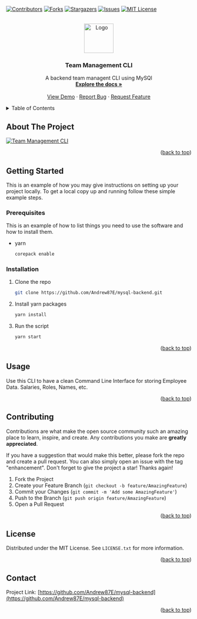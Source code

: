 <a name="readme-top"></a>

[![Contributors][contributors-shield]][contributors-url]
[![Forks][forks-shield]][forks-url]
[![Stargazers][stars-shield]][stars-url]
[![Issues][issues-shield]][issues-url]
[![MIT License][license-shield]][license-url]

<!-- PROJECT LOGO -->
<br />
<div align="center">
  <a href="https://github.com/Andrew87E/mysql-backend">
    <img src="images/logo.png" alt="Logo" width="80" height="80">
  </a>

<h3 align="center">Team Management CLI</h3>

  <p align="center">
    A backend team managent CLI using MySQl
    <br />
    <a href="https://github.com/Andrew87E/mysql-backend"><strong>Explore the docs »</strong></a>
    <br />
    <br />
    <a href="https://github.com/Andrew87E/mysql-backend">View Demo</a>
    ·
    <a href="https://github.com/Andrew87E/mysql-backend/issues">Report Bug</a>
    ·
    <a href="https://github.com/Andrew87E/mysql-backend/issues">Request Feature</a>
  </p>
</div>

<!-- TABLE OF CONTENTS -->
<details>
  <summary>Table of Contents</summary>
  <ol>
    <li>
      <a href="#about-the-project">About The Project</a>
      <ul>
        <li><a href="#built-with">Built With</a></li>
      </ul>
    </li>
    <li>
      <a href="#getting-started">Getting Started</a>
      <ul>
        <li><a href="#prerequisites">Prerequisites</a></li>
        <li><a href="#installation">Installation</a></li>
      </ul>
    </li>
    <li><a href="#usage">Usage</a></li>
    <li><a href="#roadmap">Roadmap</a></li>
    <li><a href="#contributing">Contributing</a></li>
    <li><a href="#license">License</a></li>
    <li><a href="#contact">Contact</a></li>
    <li><a href="#acknowledgments">Acknowledgments</a></li>
  </ol>
</details>

<!-- ABOUT THE PROJECT -->

## About The Project

[![Team Management CLI][product-screenshot]](https://imgur.com/UnxS36R.png)

<p align="right">(<a href="#readme-top">back to top</a>)</p>

<!-- GETTING STARTED -->

## Getting Started

This is an example of how you may give instructions on setting up your project locally.
To get a local copy up and running follow these simple example steps.

### Prerequisites

This is an example of how to list things you need to use the software and how to install them.

- yarn
  ```sh
  corepack enable
  ```

### Installation

1. Clone the repo
   ```sh
   git clone https://github.com/Andrew87E/mysql-backend.git
   ```
2. Install yarn packages
   ```sh
   yarn install
   ```
3. Run the script
    ```sh
    yarn start
    ```

<p align="right">(<a href="#readme-top">back to top</a>)</p>

<!-- USAGE EXAMPLES -->

## Usage

Use this CLI to have a clean Command Line Interface for storing Employee Data. Salaries, Roles, Names, etc.

<p align="right">(<a href="#readme-top">back to top</a>)</p>

<!-- CONTRIBUTING -->

## Contributing

Contributions are what make the open source community such an amazing place to learn, inspire, and create. Any contributions you make are **greatly appreciated**.

If you have a suggestion that would make this better, please fork the repo and create a pull request. You can also simply open an issue with the tag "enhancement".
Don't forget to give the project a star! Thanks again!

1. Fork the Project
2. Create your Feature Branch (`git checkout -b feature/AmazingFeature`)
3. Commit your Changes (`git commit -m 'Add some AmazingFeature'`)
4. Push to the Branch (`git push origin feature/AmazingFeature`)
5. Open a Pull Request

<p align="right">(<a href="#readme-top">back to top</a>)</p>

<!-- LICENSE -->

## License

Distributed under the MIT License. See `LICENSE.txt` for more information.

<p align="right">(<a href="#readme-top">back to top</a>)</p>

<!-- CONTACT -->

## Contact

Project Link: [https://github.com/Andrew87E/mysql-backend](https://github.com/Andrew87E/mysql-backend)

<p align="right">(<a href="#readme-top">back to top</a>)</p>

<!-- MARKDOWN LINKS & IMAGES -->
<!-- https://www.markdownguide.org/basic-syntax/#reference-style-links -->

[contributors-shield]: https://img.shields.io/github/contributors/Andrew87E/mysql-backend.svg?style=for-the-badge
[contributors-url]: https://github.com/Andrew87E/mysql-backend/graphs/contributors
[forks-shield]: https://img.shields.io/github/forks/Andrew87E/mysql-backend.svg?style=for-the-badge
[forks-url]: https://github.com/Andrew87E/mysql-backend/network/members
[stars-shield]: https://img.shields.io/github/stars/Andrew87E/mysql-backend.svg?style=for-the-badge
[stars-url]: https://github.com/Andrew87E/mysql-backend/stargazers
[issues-shield]: https://img.shields.io/github/issues/Andrew87E/mysql-backend.svg?style=for-the-badge
[issues-url]: https://github.com/Andrew87E/mysql-backend/issues
[license-shield]: https://img.shields.io/github/license/Andrew87E/mysql-backend.svg?style=for-the-badge
[license-url]: https://github.com/Andrew87E/mysql-backend/blob/master/LICENSE.txt
[linkedin-shield]: https://img.shields.io/badge/-LinkedIn-black.svg?style=for-the-badge&logo=linkedin&colorB=555
[linkedin-url]: https://linkedin.com/in/linkedin_username
[product-screenshot]: images/screenshot.png
[next.js]: https://img.shields.io/badge/next.js-000000?style=for-the-badge&logo=nextdotjs&logoColor=white
[next-url]: https://nextjs.org/
[react.js]: https://img.shields.io/badge/React-20232A?style=for-the-badge&logo=react&logoColor=61DAFB
[react-url]: https://reactjs.org/
[vue.js]: https://img.shields.io/badge/Vue.js-35495E?style=for-the-badge&logo=vuedotjs&logoColor=4FC08D
[vue-url]: https://vuejs.org/
[angular.io]: https://img.shields.io/badge/Angular-DD0031?style=for-the-badge&logo=angular&logoColor=white
[angular-url]: https://angular.io/
[svelte.dev]: https://img.shields.io/badge/Svelte-4A4A55?style=for-the-badge&logo=svelte&logoColor=FF3E00
[svelte-url]: https://svelte.dev/
[laravel.com]: https://img.shields.io/badge/Laravel-FF2D20?style=for-the-badge&logo=laravel&logoColor=white
[laravel-url]: https://laravel.com
[bootstrap.com]: https://img.shields.io/badge/Bootstrap-563D7C?style=for-the-badge&logo=bootstrap&logoColor=white
[bootstrap-url]: https://getbootstrap.com
[jquery.com]: https://img.shields.io/badge/jQuery-0769AD?style=for-the-badge&logo=jquery&logoColor=white
[jquery-url]: https://jquery.com
